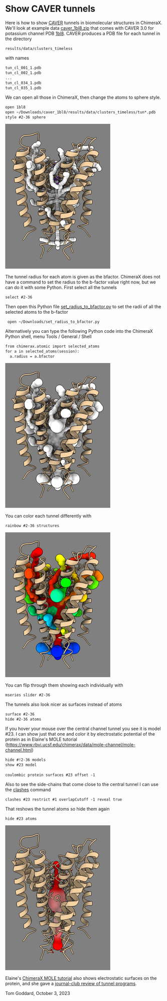 # Show CAVER tunnels

Here is how to show [CAVER](https://caver.cz) tunnels in biomolecular structures in ChimeraX.  We'll look at example data [caver_1bl8.zip](caver_1bl8.zip) that comes with CAVER 3.0 for potassium channel PDB [1bl8](https://www.rcsb.org/structure/1bl8). CAVER produces a PDB file for each tunnel in the directory

    results/data/clusters_timeless

with names

    tun_cl_001_1.pdb
    tun_cl_002_1.pdb
    ...
    tun_cl_034_1.pdb
    tun_cl_035_1.pdb

We can open all those in ChimeraX, then change the atoms to sphere style.

    open 1bl8
    open ~/Downloads/caver_1bl8/results/data/clusters_timeless/tun*.pdb
    style #2-36 sphere

<img src="images/caver_1bl8_paths.jpg" height=460>

The tunnel radius for each atom is given as the bfactor.  ChimeraX does not have a command to set the radius to the b-factor value right now, but we can do it with some Python.  First select all the tunnels

    select #2-36

Then open this Python file [set_radius_to_bfactor.py](set_radius_to_bfactor.py) to set the radii of all the selected atoms to the b-factor

     open ~/Downloads/set_radius_to_bfactor.py
     
Alternatively you can type the following Python code into the ChimeraX Python shell, menu Tools / General / Shell

    from chimerax.atomic import selected_atoms
    for a in selected_atoms(session):
      a.radius = a.bfactor

<img src="images/caver_1bl8_spheres.jpg" height=460>

You can color each tunnel differently with

    rainbow #2-36 structures

<img src="images/caver_1bl8_colored.jpg" height=460>

You can flip through them showing each individually with

    mseries slider #2-36

The tunnels also look nicer as surfaces instead of atoms

    surface #2-36
    hide #2-36 atoms

If you hover your mouse over the central channel tunnel you see it is model #23.  I can show just that one and color it by electrostatic potential of the protein as in Elaine's MOLE tutorial (https://www.rbvi.ucsf.edu/chimerax/data/mole-channel/mole-channel.html)

    hide #!2-36 models
    show #23 model

    coulombic protein surfaces #23 offset -1

Also to see the side-chains that come close to the central tunnel I can use the [clashes](https://www.rbvi.ucsf.edu/chimerax/docs/user/commands/clashes.html) command

    clashes #23 restrict #1 overlapCutoff -1 reveal true

That reshows the tunnel atoms so hide them again

    hide #23 atoms

<img src="images/caver_1bl8_center.jpg" height=460>

Elaine's [ChimeraX MOLE tutorial](https://www.rbvi.ucsf.edu/chimerax/data/mole-channel/mole-channel.html) also shows electrostatic surfaces on the protein, and she gave a [journal-club review of tunnel programs](https://www.cgl.ucsf.edu/home/meng/jclub/tunnels.html).

Tom Goddard, October 3, 2023